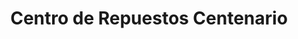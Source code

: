 ---
title: "Centro de Repuestos Centenario"
url: /la-chorrera/centro-de-repuestos-centenario/
shop: piezas de automóviles
---